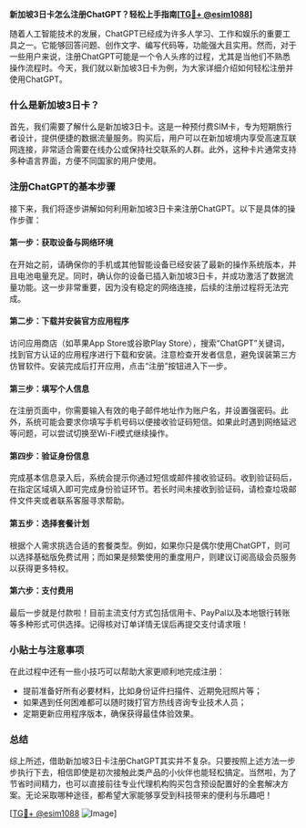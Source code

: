 **新加坡3日卡怎么注册ChatGPT？轻松上手指南[[TG💪+ @esim1088](https://t.me/s/esim1088)]**

随着人工智能技术的发展，ChatGPT已经成为许多人学习、工作和娱乐的重要工具之一。它能够回答问题、创作文字、编写代码等，功能强大且实用。然而，对于一些用户来说，注册ChatGPT可能是一个令人头疼的过程，尤其是当他们不熟悉操作流程时。今天，我们就以新加坡3日卡为例，为大家详细介绍如何轻松注册并使用ChatGPT。

### 什么是新加坡3日卡？

首先，我们需要了解什么是新加坡3日卡。这是一种预付费SIM卡，专为短期旅行者设计，提供便捷的数据流量服务。购买后，用户可以在新加坡境内享受高速互联网连接，非常适合需要在线办公或保持社交联系的人群。此外，这种卡片通常支持多种语言界面，方便不同国家的用户使用。

### 注册ChatGPT的基本步骤

接下来，我们将逐步讲解如何利用新加坡3日卡来注册ChatGPT。以下是具体的操作步骤：

#### 第一步：获取设备与网络环境
在开始之前，请确保你的手机或其他智能设备已经安装了最新的操作系统版本，并且电池电量充足。同时，确认你的设备已插入新加坡3日卡，并成功激活了数据流量功能。这一步非常重要，因为没有稳定的网络连接，后续的注册过程将无法完成。

#### 第二步：下载并安装官方应用程序
访问应用商店（如苹果App Store或谷歌Play Store），搜索“ChatGPT”关键词，找到官方认证的应用程序进行下载和安装。注意检查开发者信息，避免误装第三方仿冒软件。安装完成后打开应用，点击“注册”按钮进入下一步。

#### 第三步：填写个人信息
在注册页面中，你需要输入有效的电子邮件地址作为账户名，并设置强密码。此外，系统可能会要求你填写手机号码以便接收验证码短信。如果此时遇到网络延迟等问题，可以尝试切换至Wi-Fi模式继续操作。

#### 第四步：验证身份信息
完成基本信息录入后，系统会提示你通过短信或邮件接收验证码。收到验证码后，在指定区域填入即可完成身份验证环节。若长时间未接收到验证码，请检查垃圾邮件文件夹或者联系客服寻求帮助。

#### 第五步：选择套餐计划
根据个人需求挑选合适的套餐类型。例如，如果你只是偶尔使用ChatGPT，则可以选择基础版免费试用；而如果是频繁使用的重度用户，则建议订阅高级会员服务以获得更多特权。

#### 第六步：支付费用
最后一步就是付款啦！目前主流支付方式包括信用卡、PayPal以及本地银行转账等多种形式可供选择。记得核对订单详情无误后再提交支付请求哦！

### 小贴士与注意事项

在此过程中还有一些小技巧可以帮助大家更顺利地完成注册：
- 提前准备好所有必要材料，比如身份证件扫描件、近期免冠照片等；
- 如果遇到任何困难都可以随时拨打官方热线咨询专业技术人员；
- 定期更新应用程序版本，确保获得最佳体验效果。

### 总结

综上所述，借助新加坡3日卡注册ChatGPT其实并不复杂。只要按照上述方法一步步执行下去，相信即使是初次接触此类产品的小伙伴也能轻松搞定。当然啦，为了节省时间精力，也可以直接前往专业代理机构购买包含预设配置好的全套解决方案。无论采取哪种途径，都希望大家能够享受到科技带来的便利与乐趣吧！

[[TG💪+ @esim1088](https://t.me/s/esim1088) ![Image](https://i.postimg.cc/4NQfJmqS/Snipaste-2025-05-13-00-14-12.png)]
